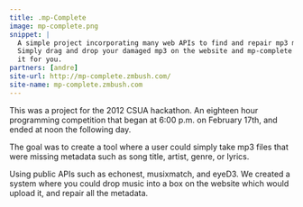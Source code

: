 ```yaml
---
title: .mp-Complete
image: mp-complete.png
snippet: |
  A simple project incorporating many web APIs to find and repair mp3 metadata.
  Simply drag and drop your damaged mp3 on the website and mp-complete will fix
  it for you.
partners: [andre]
site-url: http://mp-complete.zmbush.com/
site-name: mp-complete.zmbush.com
---
```

This was a project for the 2012 CSUA hackathon. An eighteen hour programming
competition that began at 6:00 p.m. on February 17th, and ended at noon the
following day.

The goal was to create a tool where a user could simply take mp3 files that were
missing metadata such as song title, artist, genre, or lyrics.

Using public APIs such as echonest, musixmatch, and eyeD3. We created a system where you could drop
music into a box on the website which would upload it, and repair all the metadata.

